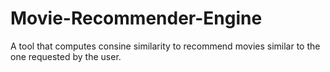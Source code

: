 # Movie-Recommender-Engine

A tool that computes consine similarity to recommend movies similar to the one requested by the user.
